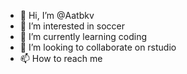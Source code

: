 - 👋 Hi, I’m @Aatbkv
- 👀 I’m interested in soccer
- 🌱 I’m currently learning coding
- 💞️ I’m looking to collaborate on rstudio
- 📫 How to reach me

<!---
Aatbkv/Aatbkv is a ✨ special ✨ repository because its `README.md` (this file) appears on your GitHub profile.
You can click the Preview link to take a look at your changes.
--->
